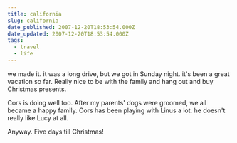 ```yaml
---
title: california
slug: california
date_published: 2007-12-20T18:53:54.000Z
date_updated: 2007-12-20T18:53:54.000Z
tags:
  - travel
  - life
---
```


we made it. it was a long drive, but we got in Sunday night. it's been a great vacation so far. Really nice to be with the family and hang out and buy Christmas presents.

Cors is doing well too. After my parents' dogs were groomed, we all became a happy family. Cors has been playing with Linus a lot. he doesn't really like Lucy at all.

Anyway. Five days till Christmas!
